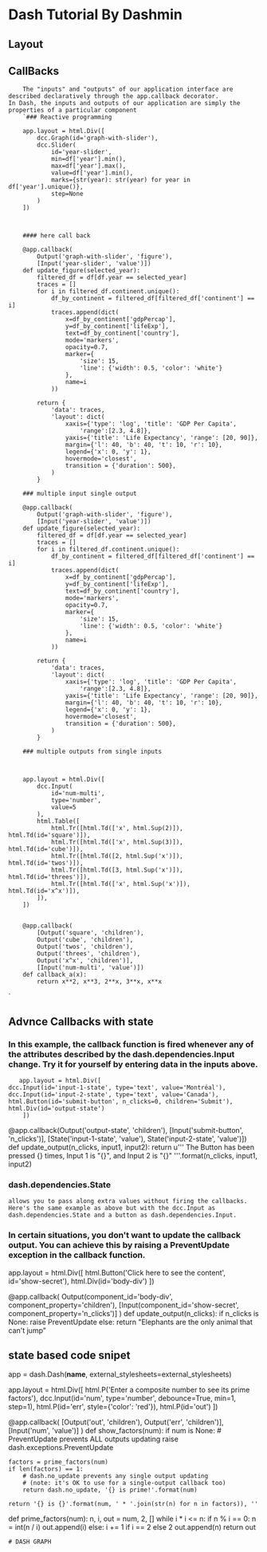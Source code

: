 # Dash Tutorial By Dashmin

## Layout


## CallBacks
        The "inputs" and "outputs" of our application interface are described declaratively through the app.callback decorator.
    In Dash, the inputs and outputs of our application are simply the properties of a particular component
        `### Reactive programming

        app.layout = html.Div([
            dcc.Graph(id='graph-with-slider'),
            dcc.Slider(
                id='year-slider',
                min=df['year'].min(),
                max=df['year'].max(),
                value=df['year'].min(),
                marks={str(year): str(year) for year in df['year'].unique()},
                step=None
            )
        ])



        #### here call back 

        @app.callback(
            Output('graph-with-slider', 'figure'),
            [Input('year-slider', 'value')])
        def update_figure(selected_year):
            filtered_df = df[df.year == selected_year]
            traces = []
            for i in filtered_df.continent.unique():
                df_by_continent = filtered_df[filtered_df['continent'] == i]
                traces.append(dict(
                    x=df_by_continent['gdpPercap'],
                    y=df_by_continent['lifeExp'],
                    text=df_by_continent['country'],
                    mode='markers',
                    opacity=0.7,
                    marker={
                        'size': 15,
                        'line': {'width': 0.5, 'color': 'white'}
                    },
                    name=i
                ))

            return {
                'data': traces,
                'layout': dict(
                    xaxis={'type': 'log', 'title': 'GDP Per Capita',
                        'range':[2.3, 4.8]},
                    yaxis={'title': 'Life Expectancy', 'range': [20, 90]},
                    margin={'l': 40, 'b': 40, 't': 10, 'r': 10},
                    legend={'x': 0, 'y': 1},
                    hovermode='closest',
                    transition = {'duration': 500},
                )
            }

        ### multiple input single output

        @app.callback(
            Output('graph-with-slider', 'figure'),
            [Input('year-slider', 'value')])
        def update_figure(selected_year):
            filtered_df = df[df.year == selected_year]
            traces = []
            for i in filtered_df.continent.unique():
                df_by_continent = filtered_df[filtered_df['continent'] == i]
                traces.append(dict(
                    x=df_by_continent['gdpPercap'],
                    y=df_by_continent['lifeExp'],
                    text=df_by_continent['country'],
                    mode='markers',
                    opacity=0.7,
                    marker={
                        'size': 15,
                        'line': {'width': 0.5, 'color': 'white'}
                    },
                    name=i
                ))

            return {
                'data': traces,
                'layout': dict(
                    xaxis={'type': 'log', 'title': 'GDP Per Capita',
                        'range':[2.3, 4.8]},
                    yaxis={'title': 'Life Expectancy', 'range': [20, 90]},
                    margin={'l': 40, 'b': 40, 't': 10, 'r': 10},
                    legend={'x': 0, 'y': 1},
                    hovermode='closest',
                    transition = {'duration': 500},
                )
            }

        ### multiple outputs from single inputs



        app.layout = html.Div([
            dcc.Input(
                id='num-multi',
                type='number',
                value=5
            ),
            html.Table([
                html.Tr([html.Td(['x', html.Sup(2)]), html.Td(id='square')]),
                html.Tr([html.Td(['x', html.Sup(3)]), html.Td(id='cube')]),
                html.Tr([html.Td([2, html.Sup('x')]), html.Td(id='twos')]),
                html.Tr([html.Td([3, html.Sup('x')]), html.Td(id='threes')]),
                html.Tr([html.Td(['x', html.Sup('x')]), html.Td(id='x^x')]),
            ]),
        ])


        @app.callback(
            [Output('square', 'children'),
            Output('cube', 'children'),
            Output('twos', 'children'),
            Output('threes', 'children'),
            Output('x^x', 'children')],
            [Input('num-multi', 'value')])
        def callback_a(x):
            return x**2, x**3, 2**x, 3**x, x**x
`
## Advnce Callbacks with state

### In this example, the callback function is fired whenever any of the attributes described by the dash.dependencies.Input change. Try it for yourself by entering data in the inputs above.

       app.layout = html.Div([
    dcc.Input(id='input-1-state', type='text', value='Montréal'),
    dcc.Input(id='input-2-state', type='text', value='Canada'),
    html.Button(id='submit-button', n_clicks=0, children='Submit'),
    html.Div(id='output-state')
        ])


@app.callback(Output('output-state', 'children'),
              [Input('submit-button', 'n_clicks')],
              [State('input-1-state', 'value'),
               State('input-2-state', 'value')])
def update_output(n_clicks, input1, input2):
    return u'''
        The Button has been pressed {} times,
        Input 1 is "{}",
        and Input 2 is "{}"
    '''.format(n_clicks, input1, input2)


### dash.dependencies.State 
    allows you to pass along extra values without firing the callbacks. Here's the same example as above but with the dcc.Input as dash.dependencies.State and a button as dash.dependencies.Input.

### In certain situations, you don't want to update the callback output. You can achieve this by raising a PreventUpdate exception in the callback function.

app.layout = html.Div([
    html.Button('Click here to see the content', id='show-secret'),
    html.Div(id='body-div')
])

@app.callback(
    Output(component_id='body-div', component_property='children'),
    [Input(component_id='show-secret', component_property='n_clicks')]
)
def update_output(n_clicks):
    if n_clicks is None:
        raise PreventUpdate
    else:
        return "Elephants are the only animal that can't jump"


## state based code snipet

app = dash.Dash(__name__, external_stylesheets=external_stylesheets)

app.layout = html.Div([
    html.P('Enter a composite number to see its prime factors'),
    dcc.Input(id='num', type='number', debounce=True, min=1, step=1),
    html.P(id='err', style={'color': 'red'}),
    html.P(id='out')
])

@app.callback(
    [Output('out', 'children'), Output('err', 'children')],
    [Input('num', 'value')]
)
def show_factors(num):
    if num is None:
        # PreventUpdate prevents ALL outputs updating
        raise dash.exceptions.PreventUpdate

    factors = prime_factors(num)
    if len(factors) == 1:
        # dash.no_update prevents any single output updating
        # (note: it's OK to use for a single-output callback too)
        return dash.no_update, '{} is prime!'.format(num)

    return '{} is {}'.format(num, ' * '.join(str(n) for n in factors)), ''

def prime_factors(num):
    n, i, out = num, 2, []
    while i * i <= n:
        if n % i == 0:
            n = int(n / i)
            out.append(i)
        else:
            i += 1 if i == 2 else 2
    out.append(n)
    return out

    # DASH GRAPH

    